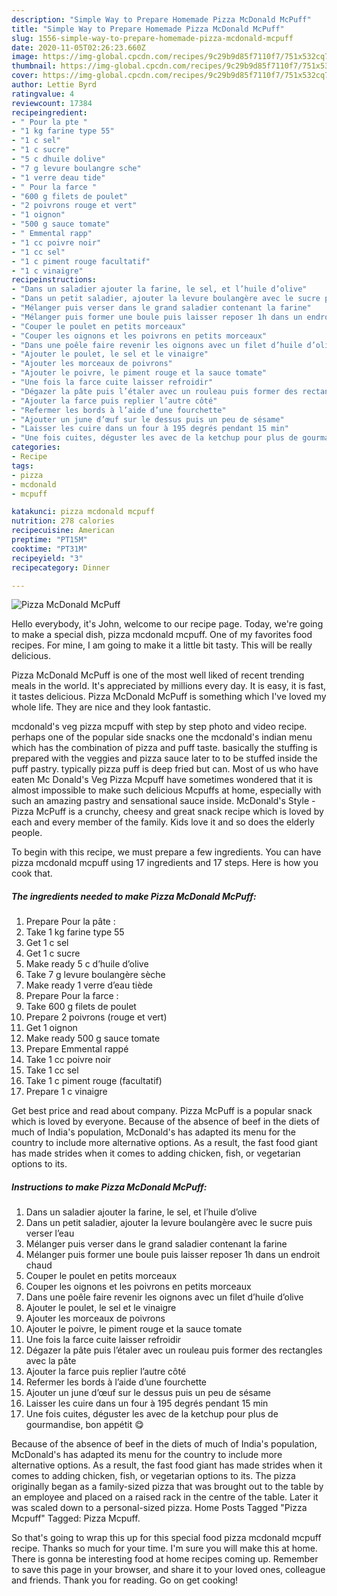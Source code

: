 ```yaml
---
description: "Simple Way to Prepare Homemade Pizza McDonald McPuff"
title: "Simple Way to Prepare Homemade Pizza McDonald McPuff"
slug: 1556-simple-way-to-prepare-homemade-pizza-mcdonald-mcpuff
date: 2020-11-05T02:26:23.660Z
image: https://img-global.cpcdn.com/recipes/9c29b9d85f7110f7/751x532cq70/pizza-mcdonald-mcpuff-photo-principale-de-la-recette.jpg
thumbnail: https://img-global.cpcdn.com/recipes/9c29b9d85f7110f7/751x532cq70/pizza-mcdonald-mcpuff-photo-principale-de-la-recette.jpg
cover: https://img-global.cpcdn.com/recipes/9c29b9d85f7110f7/751x532cq70/pizza-mcdonald-mcpuff-photo-principale-de-la-recette.jpg
author: Lettie Byrd
ratingvalue: 4
reviewcount: 17384
recipeingredient:
- " Pour la pte "
- "1 kg farine type 55"
- "1 c sel"
- "1 c sucre"
- "5 c dhuile dolive"
- "7 g levure boulangre sche"
- "1 verre deau tide"
- " Pour la farce "
- "600 g filets de poulet"
- "2 poivrons rouge et vert"
- "1 oignon"
- "500 g sauce tomate"
- " Emmental rapp"
- "1 cc poivre noir"
- "1 cc sel"
- "1 c piment rouge facultatif"
- "1 c vinaigre"
recipeinstructions:
- "Dans un saladier ajouter la farine, le sel, et l’huile d’olive"
- "Dans un petit saladier, ajouter la levure boulangère avec le sucre puis verser l’eau"
- "Mélanger puis verser dans le grand saladier contenant la farine"
- "Mélanger puis former une boule puis laisser reposer 1h dans un endroit chaud"
- "Couper le poulet en petits morceaux"
- "Couper les oignons et les poivrons en petits morceaux"
- "Dans une poêle faire revenir les oignons avec un filet d’huile d’olive"
- "Ajouter le poulet, le sel et le vinaigre"
- "Ajouter les morceaux de poivrons"
- "Ajouter le poivre, le piment rouge et la sauce tomate"
- "Une fois la farce cuite laisser refroidir"
- "Dégazer la pâte puis l’étaler avec un rouleau puis former des rectangles avec la pâte"
- "Ajouter la farce puis replier l’autre côté"
- "Refermer les bords à l’aide d’une fourchette"
- "Ajouter un june d’œuf sur le dessus puis un peu de sésame"
- "Laisser les cuire dans un four à 195 degrés pendant 15 min"
- "Une fois cuites, déguster les avec de la ketchup pour plus de gourmandise, bon appétit 😋"
categories:
- Recipe
tags:
- pizza
- mcdonald
- mcpuff

katakunci: pizza mcdonald mcpuff 
nutrition: 278 calories
recipecuisine: American
preptime: "PT15M"
cooktime: "PT31M"
recipeyield: "3"
recipecategory: Dinner

---
```



![Pizza McDonald McPuff](https://img-global.cpcdn.com/recipes/9c29b9d85f7110f7/751x532cq70/pizza-mcdonald-mcpuff-photo-principale-de-la-recette.jpg)

Hello everybody, it's John, welcome to our recipe page. Today, we're going to make a special dish, pizza mcdonald mcpuff. One of my favorites food recipes. For mine, I am going to make it a little bit tasty. This will be really delicious.

Pizza McDonald McPuff is one of the most well liked of recent trending meals in the world. It's appreciated by millions every day. It is easy, it is fast, it tastes delicious. Pizza McDonald McPuff is something which I've loved my whole life. They are nice and they look fantastic.

mcdonald&#39;s veg pizza mcpuff with step by step photo and video recipe. perhaps one of the popular side snacks one the mcdonald&#39;s indian menu which has the combination of pizza and puff taste. basically the stuffing is prepared with the veggies and pizza sauce later to to be stuffed inside the puff pastry. typically pizza puff is deep fried but can. Most of us who have eaten Mc Donald&#39;s Veg Pizza Mcpuff have sometimes wondered that it is almost impossible to make such delicious Mcpuffs at home, especially with such an amazing pastry and sensational sauce inside. McDonald&#39;s Style - Pizza McPuff is a crunchy, cheesy and great snack recipe which is loved by each and every member of the family. Kids love it and so does the elderly people.


To begin with this recipe, we must prepare a few ingredients. You can have pizza mcdonald mcpuff using 17 ingredients and 17 steps. Here is how you cook that.

<!--inarticleads1-->

##### The ingredients needed to make Pizza McDonald McPuff:

1. Prepare  Pour la pâte :
1. Take 1 kg farine type 55
1. Get 1 c sel
1. Get 1 c sucre
1. Make ready 5 c d’huile d’olive
1. Take 7 g levure boulangère sèche
1. Make ready 1 verre d’eau tiède
1. Prepare  Pour la farce :
1. Take 600 g filets de poulet
1. Prepare 2 poivrons (rouge et vert)
1. Get 1 oignon
1. Make ready 500 g sauce tomate
1. Prepare  Emmental rappé
1. Take 1 cc poivre noir
1. Take 1 cc sel
1. Take 1 c piment rouge (facultatif)
1. Prepare 1 c vinaigre


Get best price and read about company. Pizza McPuff is a popular snack which is loved by everyone. Because of the absence of beef in the diets of much of India&#39;s population, McDonald&#39;s has adapted its menu for the country to include more alternative options. As a result, the fast food giant has made strides when it comes to adding chicken, fish, or vegetarian options to its. 

<!--inarticleads2-->

##### Instructions to make Pizza McDonald McPuff:

1. Dans un saladier ajouter la farine, le sel, et l’huile d’olive
1. Dans un petit saladier, ajouter la levure boulangère avec le sucre puis verser l’eau
1. Mélanger puis verser dans le grand saladier contenant la farine
1. Mélanger puis former une boule puis laisser reposer 1h dans un endroit chaud
1. Couper le poulet en petits morceaux
1. Couper les oignons et les poivrons en petits morceaux
1. Dans une poêle faire revenir les oignons avec un filet d’huile d’olive
1. Ajouter le poulet, le sel et le vinaigre
1. Ajouter les morceaux de poivrons
1. Ajouter le poivre, le piment rouge et la sauce tomate
1. Une fois la farce cuite laisser refroidir
1. Dégazer la pâte puis l’étaler avec un rouleau puis former des rectangles avec la pâte
1. Ajouter la farce puis replier l’autre côté
1. Refermer les bords à l’aide d’une fourchette
1. Ajouter un june d’œuf sur le dessus puis un peu de sésame
1. Laisser les cuire dans un four à 195 degrés pendant 15 min
1. Une fois cuites, déguster les avec de la ketchup pour plus de gourmandise, bon appétit 😋


Because of the absence of beef in the diets of much of India&#39;s population, McDonald&#39;s has adapted its menu for the country to include more alternative options. As a result, the fast food giant has made strides when it comes to adding chicken, fish, or vegetarian options to its. The pizza originally began as a family-sized pizza that was brought out to the table by an employee and placed on a raised rack in the centre of the table. Later it was scaled down to a personal-sized pizza. Home Posts Tagged &#34;Pizza Mcpuff&#34; Tagged: Pizza Mcpuff. 

So that's going to wrap this up for this special food pizza mcdonald mcpuff recipe. Thanks so much for your time. I'm sure you will make this at home. There is gonna be interesting food at home recipes coming up. Remember to save this page in your browser, and share it to your loved ones, colleague and friends. Thank you for reading. Go on get cooking!
